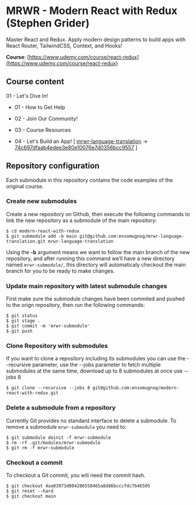 # MRWR - Modern React with Redux (Stephen Grider)
Master React and Redux. Apply modern design patterns to build apps with React Router, TailwindCSS, Context, and Hooks!

**Course**: [https://www.udemy.com/course/react-redux](https://www.udemy.com/course/react-redux)

## Course content

01 - Let's Dive In!

- 01 - How to Get Help

- 02 - Join Our Community!

- 03 - Course Resources

- 04 - Let's Build an App! [ [mrwr-language-translation](https://github.com/ensomugnog/mrwr-language-translation) -> [74c697dfaab4edee3e80e10076e7d0356bcc9557](https://github.com/ensomugnog/mrwr-language-translation/commit/74c697dfaab4edee3e80e10076e7d0356bcc9557) ]

## Repository configuration
Each submodule in this repository contains the code examples of the original course.

### Create new submodules
Create a new repository on Github, then execute the following commands to link the new repository as a submodule of the main repository:

```
$ cd modern-react-with-redux
$ git submodule add -b main git@github.com:ensomugnog/mrwr-language-translation.git mrwr-language-translation
```

Using the **-b** argument means we want to follow the main branch of the new repository, and after running this command we’ll have a new directory named `mrwr-submodule/`, this directory will automaticaly checkout the main branch for you to be ready to make changes.

### Update main repository with latest submodule changes
First make sure the submodule changes have been commited and pushed to the orign repository, then run the following commands:

```
$ git status
$ git stage .
$ git commit -m 'mrwr-submodule'
$ git push
```

### Clone Repository with submodules
If you want to clone a repository including its submodules you can use the --recursive parameter, use the --jobs parameter to fetch multiple submodules at the same time, download up to 8 submodules at once use --jobs 8

```
$ git clone --recursive --jobs 8 git@github.com:ensomugnog/modern-react-with-redux.git
```

### Delete a submodule from a repository
Currently Git provides no standard interface to delete a submodule. To remove a submodule `mrwr-submodule` you need to:

```
$ git submodule deinit -f mrwr-submodule
$ rm -rf .git/modules/mrwr-submodule
$ git rm -f mrwr-submodule
```

### Checkout a commit
To checkout a Git commit, you will need the commit hash.

```
$ git checkout 4aa03973d004286558465a8d86bcccfdc7b46505
$ git reset --hard
$ git checkout main
```